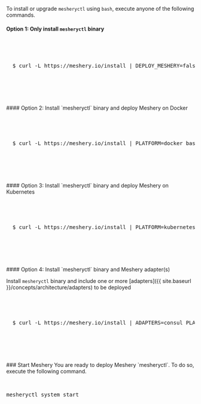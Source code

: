 To install or upgrade `mesheryctl` using `bash`, execute anyone of the following commands.

#### Option 1: Only install `mesheryctl` binary

 <pre class="codeblock-pre">
 <div class="codeblock">
 <div class="clipboardjs">
  $ curl -L https://meshery.io/install | DEPLOY_MESHERY=false bash -
 </div></div>
 </pre>
<br />
<br />
#### Option 2: Install `mesheryctl` binary and deploy Meshery on Docker

 <pre class="codeblock-pre">
 <div class="codeblock">
 <div class="clipboardjs">
  $ curl -L https://meshery.io/install | PLATFORM=docker bash -
 </div></div>
 </pre>
<br />
<br />
#### Option 3: Install `mesheryctl` binary and deploy Meshery on Kubernetes

 <pre class="codeblock-pre">
 <div class="codeblock">
 <div class="clipboardjs">
  $ curl -L https://meshery.io/install | PLATFORM=kubernetes bash -
 </div></div>
 </pre>
<br />
<br />
#### Option 4: Install `mesheryctl` binary and Meshery adapter(s)

Install `mesheryctl` binary and include one or more [adapters]({{ site.baseurl }}/concepts/architecture/adapters) to be deployed

 <pre class="codeblock-pre">
 <div class="codeblock">
 <div class="clipboardjs">
  $ curl -L https://meshery.io/install | ADAPTERS=consul PLATFORM=kubernetes bash -
 </div></div>
 </pre>
<br />
<br />
### Start Meshery
You are ready to deploy Meshery `mesheryctl`. To do so, execute the following command.

 <pre class="codeblock-pre"><div class="codeblock">
 <div class="clipboardjs">mesheryctl system start</div></div>
 </pre>
